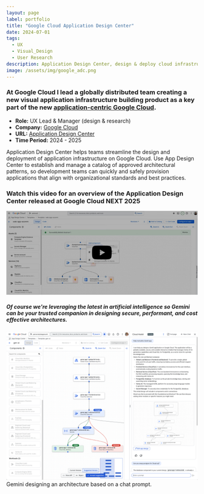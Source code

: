 ```yaml
---
layout: page
label: portfolio
title: "Google Cloud Application Design Center"
date: 2024-07-01
tags:
  - UX
  - Visual_Design
  - User Research
description: Application Design Center, design & deploy cloud infrastructure
image: /assets/img/google_adc.png
---
```


### At Google Cloud I lead a globally distributed team creating a new visual application infrastructure building product as a key part of the new [application-centric Google Cloud](https://cloud.google.com/blog/products/application-development/an-application-centric-ai-powered-cloud).

+ **Role:** UX Lead & Manager (design & research)
+ **Company:** [Google Cloud](https://cloud.google.com/)
+ **URL:** [Application Design Center](https://cloud.google.com/application-design-center/docs/overview)
+ **Time Period:** 2024 - 2025

Application Design Center helps teams streamline the design and deployment of application infrastructure on Google Cloud. Use App Design Center to establish and manage a catalog of approved architectural patterns, so development teams can quickly and safely provision applications that align with organizational standards and best practices. 

### Watch this video for an overview of the Application Design Center released at Google Cloud NEXT 2025

<a data-fancybox href="https://www.youtube.com/embed/2ccIXg1TBEc?si=JHLhX7Yh9XASj7gu?t=225">
    <img src="/assets/img/adc-preview.jpg" alt="">
</a>

##### Of course we're leveraging the latest in artificial intelligence so Gemini can be your trusted companion in designing secure, performant, and cost effective architectures.

<a href="/assets/img/adc-gemini.png" data-fancybox="gallery" data-caption="Gemini designing an architecture based on a chat prompt.">
  <img src="/assets/img/adc-gemini.png" alt="" />
</a>Gemini designing an architecture based on a chat prompt.
 